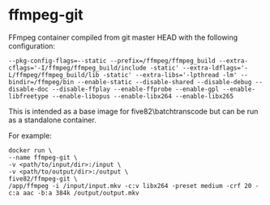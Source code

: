 # ffmpeg-git

FFmpeg container compiled from git master HEAD with the following configuration:

```--pkg-config-flags=--static --prefix=/ffmpeg/ffmpeg_build --extra-cflags='-I/ffmpeg/ffmpeg_build/include -static' --extra-ldflags='-L/ffmpeg/ffmpeg_build/lib -static' --extra-libs='-lpthread -lm' --bindir=/ffmpeg/bin --enable-static --disable-shared --disable-debug --disable-doc --disable-ffplay --enable-ffprobe --enable-gpl --enable-libfreetype --enable-libopus --enable-libx264 --enable-libx265```

This is intended as a base image for five82\batchtranscode but can be run as a standalone container.

For example:

    docker run \
    --name ffmpeg-git \
    -v <path/to/input/dir>:/input \
    -v <path/to/output/dir>:/output \
    five82/ffmpeg-git \
    /app/ffmpeg -i /input/input.mkv -c:v libx264 -preset medium -crf 20 -c:a aac -b:a 384k /output/output.mkv
